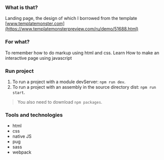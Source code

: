 ### What is that?
Landing page, the design of which I borrowed from the template [www.templatemonster.com](https://www.templatemonsterpreview.com/ru/demo/51688.html)

### For what?
To remember how to do markup using html and css. 
Learn How to make an interactive page using javascript

### Run project
1. To run a project with a module devServer: `npm run dev`. 
2. To run a project with an assembly in the source directory dist: `npm run start`. 
> You also need to download `npm packages`.

### Tools and technologies
* html 
* css
* native JS
* pug
* sass
* webpack
